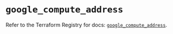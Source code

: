 # `google_compute_address`

Refer to the Terraform Registry for docs: [`google_compute_address`](https://registry.terraform.io/providers/hashicorp/google/6.41.0/docs/resources/compute_address).
